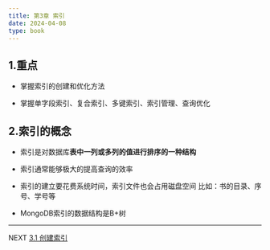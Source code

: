 ```yaml
---
title: 第3章 索引
date: 2024-04-08
type: book
---
```


## 1.重点
* <p>掌握索引的创建和优化方法  <p/>
* 掌握单字段索引、复合索引、多键索引、索引管理、查询优化

## 2.索引的概念
* 索引是对数据库**表中一列或多列的值进行排序的一种结构**
* 索引通常能够极大的提高查询的效率
* 索引的建立要花费系统时间，索引文件也会占用磁盘空间
    比如：书的目录、序号、学号等
      	
* MongoDB索引的数据结构是B+树
---
NEXT
[3.1 创建索引](https://github.com/pipipanini/starter-hugo-academic/blob/main/content/courses/BigDataStorage/chapter3/3.1.md)
